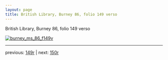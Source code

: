 ```yaml
---
layout: page
title: British Library, Burney 86, folio 149 verso
---
```


British Library, Burney 86, folio 149 verso

[![burney_ms_86_f149v](http://www.homermultitext.org/iipsrv?IIIF=/project/homer/pyramidal/deepzoom/bl/burney86imgs/v1/burney_ms_86_f149v.tif/full/800,/0/default.jpg)](http://www.homermultitext.org/ict2/?urn=urn:cite2:bl:burney86imgs.v1:burney_ms_86_f149v) 

---

previous:  [149r](../149r/) | next: [150r](../150r/)